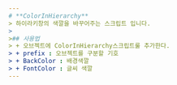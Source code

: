 ```yaml
---
# **ColorInHierarchy**
> 하이라키창의 색깔을 바꾸어주는 스크립트 입니다.
>
>## 사용법
> + 오브젝트에 ColorInHierarchy스크립트룰 추가한다.
> + prefix : 오브젝트를 구분할 기호
> + BackColor : 배경색깔
> + FontColor : 글씨 색깔
---   
```

